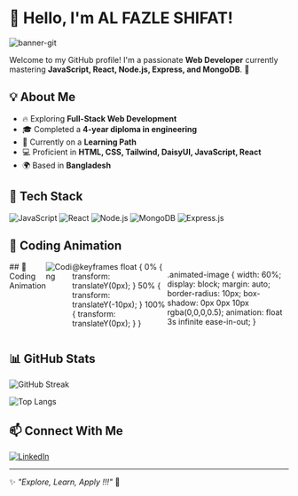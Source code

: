 # 👋 Hello, I'm AL FAZLE SHIFAT!

![banner-git](https://github.com/user-attachments/assets/94f6e874-17e3-4ae6-96bd-82078af0f6b5)


Welcome to my GitHub profile! I'm a passionate **Web Developer** currently mastering **JavaScript, React, Node.js, Express, and MongoDB**. 🚀

## 💡 About Me
- 🔥 Exploring **Full-Stack Web Development**
- 🎓 Completed a **4-year diploma in engineering**
- 🌱 Currently on a **Learning Path**
- 💻 Proficient in **HTML, CSS, Tailwind, DaisyUI, JavaScript, React**
- 🌍 Based in **Bangladesh**

## 🚀 Tech Stack
![JavaScript](https://img.shields.io/badge/-JavaScript-F7DF1E?style=for-the-badge&logo=javascript&logoColor=black) ![React](https://img.shields.io/badge/-React-61DAFB?style=for-the-badge&logo=react&logoColor=black) ![Node.js](https://img.shields.io/badge/-Node.js-339933?style=for-the-badge&logo=node.js&logoColor=white) ![MongoDB](https://img.shields.io/badge/-MongoDB-47A248?style=for-the-badge&logo=mongodb&logoColor=white) ![Express.js](https://img.shields.io/badge/-Express.js-000000?style=for-the-badge&logo=express&logoColor=white)

## 🎨 Coding Animation
<div style="display: flex; justify-content: center;">
  ## 🎨 Coding Animation  
<img src="https://example.com/coding-image.gif" alt="Coding" class="animated-image">
@keyframes float {
  0% { transform: translateY(0px); }
  50% { transform: translateY(-10px); }
  100% { transform: translateY(0px); }
}

.animated-image {
  width: 60%;
  display: block;
  margin: auto;
  border-radius: 10px;
  box-shadow: 0px 0px 10px rgba(0,0,0,0.5);
  animation: float 3s infinite ease-in-out;
}


</div>

<style>
@keyframes float {
  0% { transform: translateY(0px); }
  50% { transform: translateY(-10px); }
  100% { transform: translateY(0px); }
}
</style>

## 📊 GitHub Stats
![GitHub Streak](https://github-readme-streak-stats.herokuapp.com/?user=fazleshifat&theme=radical)

![Top Langs](https://github-readme-stats.vercel.app/api/top-langs/?username=fazleshifat&layout=compact&theme=radical)

## 📫 Connect With Me
[![LinkedIn](https://img.shields.io/badge/LinkedIn-blue?style=for-the-badge&logo=linkedin)](https://www.linkedin.com/in/fazle-shifat-5490a8270/)

---

✨ *"Explore, Learn, Apply !!!"* 🚀


